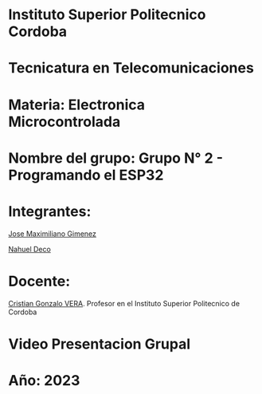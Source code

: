 # Instituto Superior Politecnico Cordoba

# Tecnicatura en Telecomunicaciones

# Materia: Electronica Microcontrolada

# Nombre del grupo: Grupo N° 2 - Programando el ESP32

# Integrantes: 

<a href="https://github.com/Maxg8704">Jose Maximiliano Gimenez</a>

<a href="https://github.com/NahuelDe">Nahuel Deco</a> 

# Docente: 

<a href="https://github.com/Gona79">Cristian Gonzalo VERA</a>. Profesor en el Instituto Superior Politecnico de Cordoba 

# Video Presentacion Grupal



# Año: 2023

